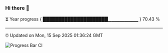 ### Hi there 👋

⏳ Year progress { █████████████████████▁▁▁▁▁▁▁▁▁ } 70.43 %

---

⏰ Updated on Mon, 15 Sep 2025 01:36:24 GMT

![Progress Bar CI](https://github.com/liununu/liununu/workflows/Progress%20Bar%20CI/badge.svg)
